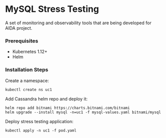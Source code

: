 # MySQL Stress Testing
A set of monitoring and observability tools that are being developed for AIDA project.

### Prerequisites
- Kubernetes 1.12+
- Helm

### Installation Steps
Create a namespace:
```shell
kubectl create ns uc1
```

Add Cassandra helm repo and deploy it:
```shell
helm repo add bitnami https://charts.bitnami.com/bitnami
helm upgrade --install mysql -n=uc1 -f mysql-values.yaml bitnami/mysql
```

Deploy stress testing application:
```shell
kubectl apply -n uc1 -f pod.yaml
```